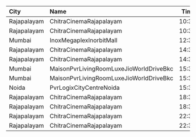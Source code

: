 | City        | Name                                    |  Time | Type         | Price | Capacity | Booked |
| :---------- | :-------------------------------------- | ----: | :----------- | ----: | -------: | -----: |
| Rajapalayam | ChitraCinemaRajapalayam                 | 10:30 | Balcony      |  130₹ |       61 |     31 |
| Rajapalayam | ChitraCinemaRajapalayam                 | 10:30 | FirstClass   |  100₹ |      480 |    242 |
| Mumbai      | InoxMegaplexInorbitMall                 | 12:30 | Insignia     |  250₹ |       19 |      0 |
| Rajapalayam | ChitraCinemaRajapalayam                 | 14:30 | Balcony      |  130₹ |       61 |     31 |
| Rajapalayam | ChitraCinemaRajapalayam                 | 14:30 | FirstClass   |  100₹ |      480 |    242 |
| Mumbai      | MaisonPvrLivingRoomLuxeJioWorldDriveBkc | 15:30 | Luxe         |  600₹ |       32 |     16 |
| Mumbai      | MaisonPvrLivingRoomLuxeJioWorldDriveBkc | 15:30 | LuxeSuperior |  600₹ |       12 |      6 |
| Noida       | PvrLogixCityCentreNoida                 | 15:30 | Classic      |  265₹ |       49 |      3 |
| Rajapalayam | ChitraCinemaRajapalayam                 | 18:30 | Balcony      |  130₹ |       61 |     31 |
| Rajapalayam | ChitraCinemaRajapalayam                 | 18:30 | FirstClass   |  100₹ |      480 |    242 |
| Rajapalayam | ChitraCinemaRajapalayam                 | 22:30 | Balcony      |  130₹ |       61 |     31 |
| Rajapalayam | ChitraCinemaRajapalayam                 | 22:30 | FirstClass   |  100₹ |      480 |    242 |